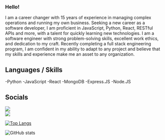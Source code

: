 ### Hello!

I am a career changer with 15 years of experience in managing complex operations and running my own business. Seeking a new career as a software developer, I am proficient in JavaScript, Python, React, RESTful APIs and more, with a talent for quickly learning new technologies. I am a software engineer with strong problem-solving skills, excellent work ethics, and dedication to my craft. Recently completing a full stack engineering program, I am confident in my ability to adapt to any project and believe that my skills and experience make me an asset to any organization.

## Languages / Skills
-Python
-JavaScript
-React
-MongoDB
-Express.JS
-Node.JS

## Socials

<a href="https://www.github.com/shaialoni" target="_blank" rel="noreferrer"><img
src="https://img.shields.io/github/followers/shaialoni?logo=github&style=for-the-badge&color=0891b2&labelColor=1c1917" /></a><br>
<a href="https://www.codewars.com/users/shaialoni" target="_blank" rel="noreferrer"><img src="https://www.codewars.com/users/shaialoni/badges/large"></a>

[![Top Langs](https://github-readme-stats.vercel.app/api/top-langs/?username=shaialoni&langs_count=8)](https://github.com/shaialoni/github-readme-stats)
<!-- [![My GitHub Language Stats](https://github-readme-stats.vercel.app/api/top-langs/?username=shaialoni&langs_count=5)]() -->
<!-- [![Top Langs](https://github-readme-stats.vercel.app/api/top-langs/?username=shaialoni)](https://github.com/anuraghazra/github-readme-stats) -->

![GitHub stats](https://github-readme-stats.vercel.app/api?username=shaialoni&show_icons=true)  

<!--
**shaialoni/shaialoni** is a ✨ _special_ ✨ repository because its `README.md` (this file) appears on your GitHub profile.

Here are some ideas to get you started:

- 🔭 I’m currently working on ...
- 🌱 I’m currently learning ...
- 👯 I’m looking to collaborate on ...
- 🤔 I’m looking for help with ...
- 💬 Ask me about ...
- 📫 How to reach me: ...
- 😄 Pronouns: ...
- ⚡ Fun fact: ...
-->
